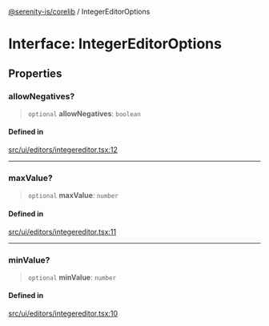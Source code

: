 [@serenity-is/corelib](../README.md) / IntegerEditorOptions

# Interface: IntegerEditorOptions

## Properties

### allowNegatives?

> `optional` **allowNegatives**: `boolean`

#### Defined in

[src/ui/editors/integereditor.tsx:12](https://github.com/serenity-is/serenity/blob/master/packages/corelib/src/ui/editors/integereditor.tsx#L12)

***

### maxValue?

> `optional` **maxValue**: `number`

#### Defined in

[src/ui/editors/integereditor.tsx:11](https://github.com/serenity-is/serenity/blob/master/packages/corelib/src/ui/editors/integereditor.tsx#L11)

***

### minValue?

> `optional` **minValue**: `number`

#### Defined in

[src/ui/editors/integereditor.tsx:10](https://github.com/serenity-is/serenity/blob/master/packages/corelib/src/ui/editors/integereditor.tsx#L10)
